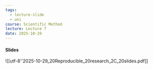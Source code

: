 ```yaml
---
tags:
  - lecture-slide
  - uni
course: Scientific Method
lecture: Lecture 7
date: 2025-10-29
---
```

#### Slides
![[utf-8''2025-10-29_20Reproducible_20research_2C_20slides.pdf]]